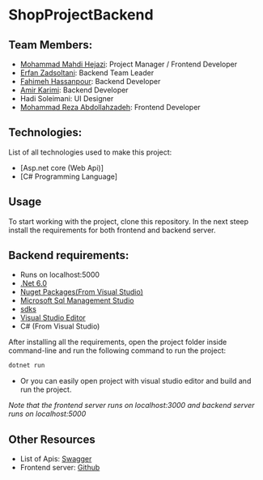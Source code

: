 # ShopProjectBackend

## Team Members:

-   [Mohammad Mahdi Hejazi](https://github.com/mmhlego): Project Manager / Frontend Developer
-   [Erfan Zadsoltani](https://github.com/erfanzadsoltani): Backend Team Leader
-   [Fahimeh Hassanpour](https://github.com/FahimehHassanpour): Backend Developer
-   [Amir Karimi](https://github.com/Amirkarimi02): Backend Developer
-   Hadi Soleimani: UI Designer
-   [Mohammad Reza Abdollahzadeh](https://github.com/rezabdollahzadeh): Frontend Developer

## Technologies:

List of all technologies used to make this project:

-   [Asp.net core (Web Api)]
-   [C# Programming Language]

## Usage

To start working with the project, clone this repository.
In the next steep install the requirements for both frontend and backend server.
## Backend requirements:
-   Runs on localhost:5000
-   [.Net 6.0](https://dotnet.microsoft.com/en-us/download/dotnet/6.0)
-   [Nuget Packages(From Visual Studio)](https://learn.microsoft.com/en-us/nuget/quickstart/install-and-use-a-package-in-visual-studio)
-   [Microsoft Sql Management Studio](https://learn.microsoft.com/en-us/sql/ssms/download-sql-server-management-studio-ssms) 
-   [sdks](https://github/dotnet/installer)
-   [Visual Studio Editor](https://visualstudio.microsoft.com/downloads/)
-   C# (From Visual Studio)

After installing all the requirements, open the project folder inside command-line and run the following command to run the project:

```bash
dotnet run
```
- Or you can easily open project with visual studio editor and build and run the project.

_Note that the frontend server runs on localhost:3000 and backend server runs on localhost:5000_

## Other Resources

-   List of Apis: [Swagger](https://app.swaggerhub.com/apis/mmhlego/SoftwareEngineeringProject/)
-   Frontend server: [Github](https://github.com/mmhlego/SE-Project-Frontend)

<!-- MIT © [Sung M. Kim](https://sung.codes) -->
